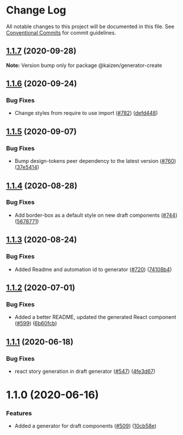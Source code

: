 # Change Log

All notable changes to this project will be documented in this file.
See [Conventional Commits](https://conventionalcommits.org) for commit guidelines.

## [1.1.7](https://github.com/cultureamp/kaizen-design-system/compare/@kaizen/generator-create@1.1.6...@kaizen/generator-create@1.1.7) (2020-09-28)

**Note:** Version bump only for package @kaizen/generator-create





## [1.1.6](https://github.com/cultureamp/kaizen-design-system/compare/@kaizen/generator-create@1.1.5...@kaizen/generator-create@1.1.6) (2020-09-24)


### Bug Fixes

* Change styles from require to use import ([#782](https://github.com/cultureamp/kaizen-design-system/issues/782)) ([defd448](https://github.com/cultureamp/kaizen-design-system/commit/defd4483faa3459d9af48e272c63656798008a28))





## [1.1.5](https://github.com/cultureamp/kaizen-design-system/compare/@kaizen/generator-create@1.1.4...@kaizen/generator-create@1.1.5) (2020-09-07)


### Bug Fixes

* Bump design-tokens peer dependency to the latest version ([#760](https://github.com/cultureamp/kaizen-design-system/issues/760)) ([37e5414](https://github.com/cultureamp/kaizen-design-system/commit/37e5414b2e2c0befb4127c588120eb2e8bdc4d39))





## [1.1.4](https://github.com/cultureamp/kaizen-design-system/compare/@kaizen/generator-create@1.1.3...@kaizen/generator-create@1.1.4) (2020-08-28)


### Bug Fixes

* Add border-box as a default style on new draft components  ([#744](https://github.com/cultureamp/kaizen-design-system/issues/744)) ([5678771](https://github.com/cultureamp/kaizen-design-system/commit/5678771b0f9d130523f8b4f7faf08d9a05a88ccd))





## [1.1.3](https://github.com/cultureamp/kaizen-design-system/compare/@kaizen/generator-create@1.1.2...@kaizen/generator-create@1.1.3) (2020-08-24)


### Bug Fixes

* Added Readme and automation id to generator ([#720](https://github.com/cultureamp/kaizen-design-system/issues/720)) ([74108b4](https://github.com/cultureamp/kaizen-design-system/commit/74108b462214c9539ad79979eaef7d3a1cccc466))





## [1.1.2](https://github.com/cultureamp/kaizen-design-system/compare/@kaizen/generator-create@1.1.1...@kaizen/generator-create@1.1.2) (2020-07-01)


### Bug Fixes

* Added a better README, updated the generated React component ([#599](https://github.com/cultureamp/kaizen-design-system/issues/599)) ([6b60fcb](https://github.com/cultureamp/kaizen-design-system/commit/6b60fcbea6519f4a9cfbcd2aa2d205556b719c11))





## [1.1.1](https://github.com/cultureamp/kaizen-design-system/compare/@kaizen/generator-create@1.1.0...@kaizen/generator-create@1.1.1) (2020-06-18)


### Bug Fixes

* react story generation in draft generator ([#547](https://github.com/cultureamp/kaizen-design-system/issues/547)) ([4fe3d67](https://github.com/cultureamp/kaizen-design-system/commit/4fe3d67e9dbad10c29a12a850bb1c2ac0b9e3302))





# 1.1.0 (2020-06-16)


### Features

* Added a generator for draft components ([#509](https://github.com/cultureamp/kaizen-design-system/issues/509)) ([10cb58e](https://github.com/cultureamp/kaizen-design-system/commit/10cb58e24c2adfe81623c49db90102cc3f768328))
